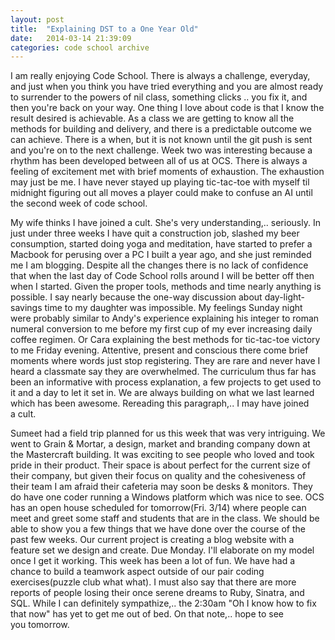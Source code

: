 ```yaml
---
layout: post
title:  "Explaining DST to a One Year Old"
date:   2014-03-14 21:39:09
categories: code school archive
---
```


I am really enjoying Code School. There is always a challenge, everyday, and just when you think you
have tried everything and you are almost ready to surrender to the powers of nil class, something
clicks .. you fix it, and then you're back on your way. One thing I love about code is that I know
the result desired is achievable. As a class we are getting to know all the methods for building and
delivery, and there is a predictable outcome we can achieve. There is a when, but it is not known
until the git push is sent and you're on to the next challenge. Week two was interesting because a
rhythm has been developed between all of us at OCS. There is always a feeling of excitement met with
brief moments of exhaustion. The exhaustion may just be me. I have never stayed up playing
tic-tac-toe with myself til midnight figuring out all moves a player could make to confuse an AI
until the second week of code&nbsp;school.

My wife thinks I have joined a cult. She's very understanding,.. seriously. In just under three
weeks I have quit a construction job, slashed my beer consumption, started doing yoga and
meditation, have started to prefer a Macbook for perusing over a PC I built a year ago, and she just
reminded me I am blogging. Despite all the changes there is no lack of confidence that when the last
day of Code School rolls around I will be better off then when I started. Given the proper tools,
methods and time nearly anything is possible. I say nearly because the one-way discussion about
day-light-savings time to my daughter was impossible. My feelings Sunday night were probably similar
to Andy's experience explaining his integer to roman numeral conversion to me before my first cup of
my ever increasing daily coffee regimen. Or Cara explaining the best methods for tic-tac-toe victory
to me Friday evening. Attentive, present and conscious there come brief moments where words just
stop registering. They are rare and never have I heard a classmate say they are overwhelmed. The
curriculum thus far has been an informative with process explanation, a few projects to get used to
it and a day to let it set in. We are always building on what we last learned which has been
awesome. Rereading this paragraph,.. I may have joined a&nbsp;cult.

Sumeet had a field trip planned for us this week that was very intriguing. We went to Grain &
Mortar, a design, market and branding company down at the Mastercraft building. It was exciting to
see people who loved and took pride in their product. Their space is about perfect for the current
size of their company, but given their focus on quality and the cohesiveness of their team I am
afraid their cafeteria may soon be desks & monitors. They do have one coder running a Windows
platform which was nice to see. OCS has an open house scheduled for tomorrow(Fri. 3/14) where people
can meet and greet some staff and students that are in the class. We should be able to show you a
few things that we have done over the course of the past few weeks. Our current project is creating
a blog website with a feature set we design and create. Due Monday. I'll elaborate on my model once
I get it working.  This week has been a lot of fun. We have had a chance to build a teamwork aspect
outside of our pair coding exercises(puzzle club what what). I must also say that there are more
reports of people losing their once serene dreams to Ruby, Sinatra, and SQL. While I can definitely
sympathize,.. the 2:30am "Oh I know how to fix that now" has yet to get me out of bed. On that
note,.. hope to see you&nbsp;tomorrow.
